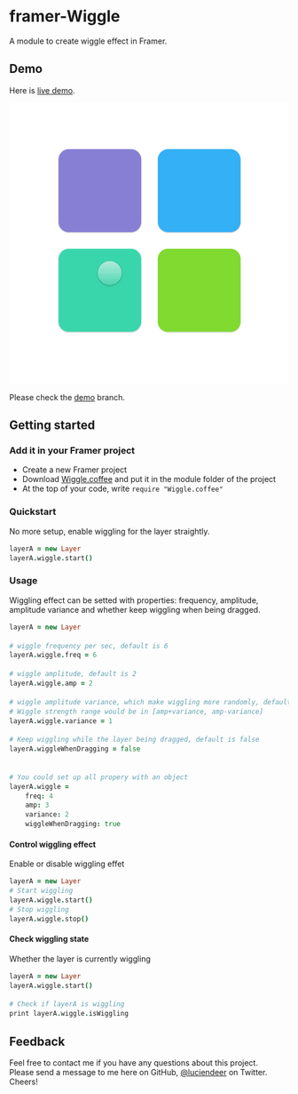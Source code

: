 # framer-Wiggle
A module to create wiggle effect in Framer.

## Demo
Here is [live demo](http://share.framerjs.com/cgkx4owahc15/).

![demo](https://github.com/LucienLee/framer-Wiggle/blob/demo/demo.gif)

Please check the [demo](https://github.com/LucienLee/framer-Wiggle/tree/demo) branch.

## Getting started
### Add it in your Framer project
- Create a new Framer project
- Download [Wiggle.coffee](https://github.com/LucienLee/framer-Wiggle/blob/master/wiggle.coffee) and put it in the module folder of the project
- At the top of your code, write `require "Wiggle.coffee"`

### Quickstart
No more setup, enable wiggling for the layer straightly.

```coffeescript
layerA = new Layer
layerA.wiggle.start()
```

### Usage
Wiggling effect can be setted with properties: frequency, amplitude, amplitude variance and whether keep wiggling when being dragged.

```coffeescript
layerA = new Layer

# wiggle frequency per sec, default is 6
layerA.wiggle.freq = 6

# wiggle amplitude, default is 2
layerA.wiggle.amp = 2

# wiggle amplitude variance, which make wiggling more randomly, default is 1
# Wiggle strength range would be in [amp+variance, amp-variance]
layerA.wiggle.variance = 1

# Keep wiggling while the layer being dragged, default is false
layerA.wiggleWhenDragging = false


# You could set up all propery with an object
layerA.wiggle = 
	freq: 4 
	amp: 3
	variance: 2
	wiggleWhenDragging: true  
```

#### Control wiggling effect
Enable or disable wiggling effet

```coffeescript
layerA = new Layer
# Start wiggling 
layerA.wiggle.start()
# Stop wiggling
layerA.wiggle.stop()
```

#### Check wiggling state
Whether the layer is currently wiggling

```coffeescript
layerA = new Layer
layerA.wiggle.start()

# Check if layerA is wiggling 
print layerA.wiggle.isWiggling
```

## Feedback
Feel free to contact me if you have any questions about this project.   
Please send a message to me here on GitHub, [@luciendeer](https://twitter.com/luciendeer) on Twitter. Cheers!
